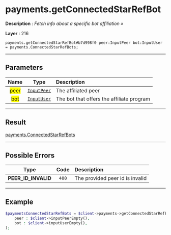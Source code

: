 # payments.getConnectedStarRefBot

**Description** : *Fetch info about a specific bot affiliation &raquo;*

**Layer** : 216

```tl
payments.getConnectedStarRefBot#b7d998f0 peer:InputPeer bot:InputUser = payments.ConnectedStarRefBots;
```

---

## Parameters

| Name | Type | Description |
| :---: | :---: | :--- |
| <mark>peer</mark> | [`InputPeer`](type/InputPeer) | The affiliated peer |
| <mark>bot</mark> | [`InputUser`](type/InputUser) | The bot that offers the affiliate program |

---

## Result

[payments.ConnectedStarRefBots](type/payments.ConnectedStarRefBots)

---

## Possible Errors

| Type | Code | Description |
| :---: | :---: | :--- |
| **PEER_ID_INVALID** | `400` | The provided peer id is invalid |

---

## Example

```php
$paymentsConnectedStarRefBots = $client->payments->getConnectedStarRefBot(
	peer : $client->inputPeerEmpty(),
	bot : $client->inputUserEmpty(),
);
```